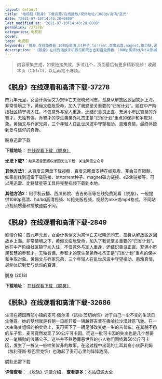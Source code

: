 ```yaml
---
layout: default
title: '电视剧《脱身》下载资源/在线播放/视频地址/1080p/高清/蓝光'
date: "2021-07-10T14:40:20+0800"
last_modified_at: "2021-07-10T14:40:20+0800"
permalink: /37278/
categories: 电视剧
cover:
tags: 电视剧
keywords: '脱身,在线免费看,1080p高清,bt种子,torrent,百度云盘,magnet,磁力链,迅雷下载资源'
description: '《脱身》在线云播放手机西瓜影院吉吉影音免费看，1080p高清bd/hd未删减完整版和tc抢先枪版，mkv/mp4格式，附带bt/torrent种子、magnet/磁力链、百度云盘、网盘资源迅雷下载链接'
---
```


>内容采集生成，如果链接失效，多试几个，页面最后有更多精彩视频！收藏本页（Ctrl+D)，以后再找不麻烦。


## 《脱身》在线观看和高清下载-37278

四九年元旦，女会计黄俪文为祭悼亡夫张晓光同志，孤身从解放区返回故乡上海。非常情境之下，黄俪文临危受命，加入了我党至关重要的“归省计划”。她在中产阶级社区镇宁坊入住，不仅意外与家人重逢，还结识善良正直、充满小市民智慧的乔智才。无独有偶，乔智才的孪生弟弟乔礼杰正是“归省计划”重点的保护和争取对象。黄俪文与乔家兄弟，三个年轻人在乱世风波中守望相助、患难真情，最终体悟到爱与信仰的真谛。


脱身迅雷下载

**下载地址**： [在线观看下载 《脱身》](https://www.993dy.com//vod-detail-id-30655.html) 


**无法下载?**：`如果迅雷因版权原因无法下载，关注微信公众号 `

**其他方法1**：从百度云网盘下载视频，百度云网盘支持在线观看，非会员有限制，如果能找到迅雷下载链接、bt/torrent种子、magnet磁力链接、e2dk链接等，可以用迅雷、比特彗星等工具将完整视频下载到本地。

**其他方法2**：用手机云播、西瓜影院、吉吉影音等在线免费观看《脱身》，一般提供1080p高清、hd/bd高清视频、tc抢先版视频，视频为mkv或mp4格式，不同站点视频质量和播放速度不同。


## 《脱身》在线观看和高清下载-2849

剧情介绍：四九年元旦，女会计黄俪文为祭悼亡夫张晓光同志，孤身从解放区返回故乡上海。非常情境之下，黄俪文临危受命，加入了我党至关重要的“归省计划”。她在中产阶级社区镇宁坊入住，不仅意外与家人重逢，还结识善良正直、充满小市民智慧的乔智才。无独有偶，乔智才的孪生弟弟乔礼杰正是“归省计划”重点的保护和争取对象。黄俪文与乔家兄弟，三个年轻人在乱世风波中守望相助、患难真情，最终体悟到爱与信仰的真谛。


脱身 (2018)

**下载地址**： [在线观看下载 《脱身》](https://www.btbtdy.me/btdy/dy13041.html) 


## 《脱轨》在线观看和高清下载-32686

生活在德国西部小镇的麦可·佩尔泽（诺拉·茨切纳饰）对于自己一尘不变的生活日生倦意。她的梦想就是有朝一日能开着一辆越野吉普在撒哈拉沙漠肆意飞驰。在一次由海关组织的拍卖会上，麦可买下了一辆足够改变她一生的吉普车。在其貌不扬的车子里，麦可竟然发现了50公斤可卡因。而这一批可卡因的失主也是几个想要发一笔横财的浪荡公子。这些并不熟悉罪恶世界的小人物们围绕着50公斤可卡因，发生了一桩又一桩啼笑皆非的故事。在这过程中出现的土耳其裔小伙萨利姆（埃利亚斯&middot;穆巴里克饰）也激起了麦可心里的阵阵涟漪。</span>


脱轨迅雷下载

**详情查看**： [《脱轨》详情介绍](/movie/32686/)， **查看更多**：[本站资源大全](/movie/t/all/)

